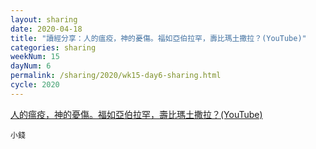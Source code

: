 ```yaml
---
layout: sharing
date: 2020-04-18
title: "讀經分享：人的瘟疫，神的憂傷。福如亞伯拉罕，壽比瑪土撒拉？(YouTube)"
categories: sharing
weekNum: 15
dayNum: 6
permalink: /sharing/2020/wk15-day6-sharing.html
cycle: 2020
---
```


[人的瘟疫，神的憂傷。福如亞伯拉罕，壽比瑪土撒拉？(YouTube)](https://youtu.be/GdqA-vbfgdg)

`小錢`
